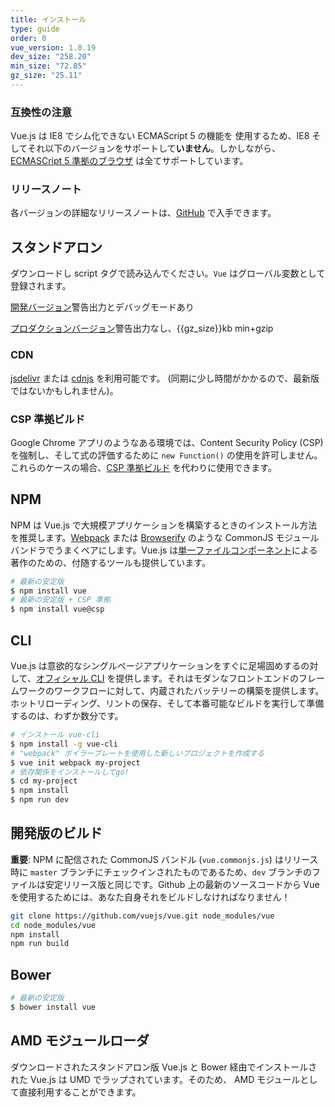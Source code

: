 ```yaml
---
title: インストール
type: guide
order: 0
vue_version: 1.0.19
dev_size: "258.20"
min_size: "72.85"
gz_size: "25.11"
---
```


### 互換性の注意

Vue.js は IE8 でシム化できない ECMAScript 5 の機能を 使用するため、IE8 そしてそれ以下のバージョンをサポートして**いません**。しかしながら、[ECMASCript 5 準拠のブラウザ](http://caniuse.com/#feat=es5) は全てサポートしています。

### リリースノート

各バージョンの詳細なリリースノートは、[GitHub](https://github.com/vuejs/vue/releases) で入手できます。

## スタンドアロン

ダウンロードし script タグで読み込んでください。`Vue` はグローバル変数として登録されます。

<div id="downloads">
<a class="button" href="/js/vue.js" download>開発バージョン</a><span class="light info">警告出力とデバッグモードあり</span>

<a class="button" href="/js/vue.min.js" download>プロダクションバージョン</a><span class="light info">警告出力なし、{{gz_size}}kb min+gzip</span>
</div>

### CDN

 [jsdelivr](//cdn.jsdelivr.net/vue/{{vue_version}}/vue.min.js) または [cdnjs](//cdnjs.cloudflare.com/ajax/libs/vue/{{vue_version}}/vue.min.js) を利用可能です。 (同期に少し時間がかかるので、最新版ではないかもしれません)。

### CSP 準拠ビルド

Google Chrome アプリのようなある環境では、Content Security Policy (CSP) を強制し、そして式の評価するために `new Function()` の使用を許可しません。これらのケースの場合、[CSP 準拠ビルド](https://github.com/vuejs/vue/tree/csp/dist) を代わりに使用できます。

## NPM

NPM は Vue.js で大規模アプリケーションを構築するときのインストール方法を推奨します。[Webpack](http://webpack.github.io/) または [Browserify](http://browserify.org/) のような CommonJS モジュールバンドラでうまくペアにします。Vue.js は[単一ファイルコンポーネント](application.html#単一ファイルコンポーネント)による著作のための、付随するツールも提供しています。

``` bash
# 最新の安定版
$ npm install vue
# 最新の安定版 + CSP 準拠
$ npm install vue@csp
```

## CLI

Vue.js は意欲的なシングルページアプリケーションをすぐに足場固めするの対して、[オフィシャル CLI](https://github.com/vuejs/vue-cli) を提供します。それはモダンなフロントエンドのフレームワークのワークフローに対して、内蔵されたバッテリーの構築を提供します。ホットリローディング、リントの保存、そして本番可能なビルドを実行して準備するのは、わずか数分です。

``` bash
# インストール vue-cli
$ npm install -g vue-cli
# "webpack" ボイラープレートを使用した新しいプロジェクトを作成する
$ vue init webpack my-project
# 依存関係をインストールしてgo!
$ cd my-project
$ npm install
$ npm run dev
```

## 開発版のビルド

**重要**: NPM に配信された CommonJS バンドル (`vue.commonjs.js`) はリリース時に `master` ブランチにチェックインされたものであるため、`dev` ブランチのファイルは安定リリース版と同じです。Github 上の最新のソースコードから Vue を使用するためには、あなた自身それをビルドしなければなりません！

``` bash
git clone https://github.com/vuejs/vue.git node_modules/vue
cd node_modules/vue
npm install
npm run build
```

## Bower

``` bash
# 最新の安定版
$ bower install vue
```

## AMD モジュールローダ
ダウンロードされたスタンドアロン版 Vue.js と Bower 経由でインストールされた Vue.js は UMD でラップされています。そのため、 AMD モジュールとして直接利用することができます。

